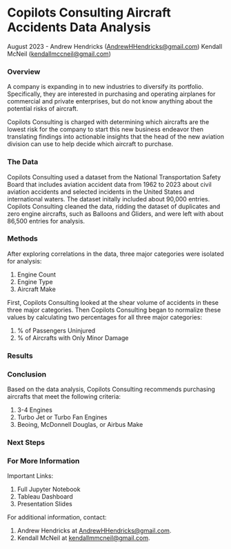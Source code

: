 # Copilots Consulting Aircraft Accidents Data Analysis 

August 2023 - 
Andrew Hendricks (AndrewHHendricks@gmail.com)
Kendall McNeil (kendallmccneil@gmail.com)

### Overview 

A company is expanding in to new industries to diversify its portfolio. Specifically, they are interested in purchasing and operating airplanes for commercial and private enterprises, but do not know anything about the potential risks of aircraft. 

Copilots Consulting is charged with determining which aircrafts are the lowest risk for the company to start this new business endeavor then translating findings into actionable insights that the head of the new aviation division can use to help decide which aircraft to purchase.

### The Data

Copilots Consulting used a dataset from the National Transportation Safety Board that includes aviation accident data from 1962 to 2023 about civil aviation accidents and selected incidents in the United States and international waters. The dataset initally included about 90,000 entries. Copilots Consulting cleaned the data, ridding the dataset of duplicates and zero engine aircrafts, such as Balloons and Gliders, and were left with about 86,500 entries for analysis.  

### Methods

After exploring correlations in the data, three major categories were isolated for analysis:
1. Engine Count
2. Engine Type
3. Aircraft Make

First, Copilots Consulting looked at the shear volume of accidents in these three major categories. Then Copilots Consulting began to normalize these values by calculating two percentages for all three major categories:
1. % of Passengers Uninjured
2. % of Aircrafts with Only Minor Damage

### Results




### Conclusion
Based on the data analysis, Copilots Consulting recommends purchasing aircrafts that meet the following criteria:
1. 3-4 Engines
2. Turbo Jet or Turbo Fan Engines
3. Beoing, McDonnell Douglas, or Airbus Make

### Next Steps

### For More Information
Important Links: 
1. Full Jupyter Notebook
2. Tableau Dashboard
3. Presentation Slides

For additional information, contact:
1. Andrew Hendricks at AndrewHHendricks@gmail.com. 
2. Kendall McNeil at kendallmmcneil@gmail.com. 